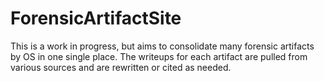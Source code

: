 # ForensicArtifactSite
This is a work in progress, but aims to consolidate many forensic artifacts by OS in one single place. The writeups for each artifact are pulled from various sources
and are rewritten or cited as needed. 
